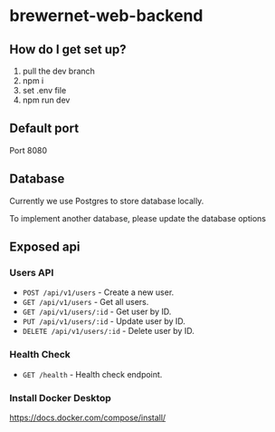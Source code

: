 # brewernet-web-backend

## How do I get set up?

1. pull the dev branch
2. npm i
3. set .env file
4. npm run dev

## Default port

Port 8080

## Database

Currently we use Postgres to store database locally.

To implement another database, please update the database options

## Exposed api
### Users API

- `POST /api/v1/users` - Create a new user.
- `GET /api/v1/users` - Get all users.
- `GET /api/v1/users/:id` - Get user by ID.
- `PUT /api/v1/users/:id` - Update user by ID.
- `DELETE /api/v1/users/:id` - Delete user by ID.

### Health Check

- `GET /health` - Health check endpoint.

### Install Docker Desktop
https://docs.docker.com/compose/install/

